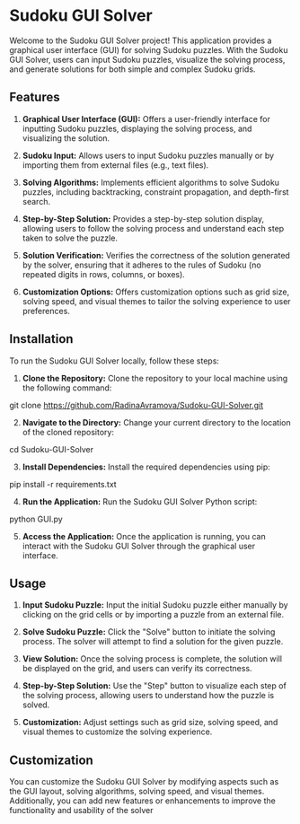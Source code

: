 # Sudoku GUI Solver
Welcome to the Sudoku GUI Solver project! This application provides a graphical user interface (GUI) for solving Sudoku puzzles. With the Sudoku GUI Solver, users can input Sudoku puzzles, visualize the solving process, and generate solutions for both simple and complex Sudoku grids.

## Features
1. **Graphical User Interface (GUI):** Offers a user-friendly interface for inputting Sudoku puzzles, displaying the solving process, and visualizing the solution.

2. **Sudoku Input:** Allows users to input Sudoku puzzles manually or by importing them from external files (e.g., text files).

3. **Solving Algorithms:** Implements efficient algorithms to solve Sudoku puzzles, including backtracking, constraint propagation, and depth-first search.

4. **Step-by-Step Solution:** Provides a step-by-step solution display, allowing users to follow the solving process and understand each step taken to solve the puzzle.

5. **Solution Verification:** Verifies the correctness of the solution generated by the solver, ensuring that it adheres to the rules of Sudoku (no repeated digits in rows, columns, or boxes).

6. **Customization Options:** Offers customization options such as grid size, solving speed, and visual themes to tailor the solving experience to user preferences.

## Installation
To run the Sudoku GUI Solver locally, follow these steps:

1. **Clone the Repository:** Clone the repository to your local machine using the following command:

git clone https://github.com/RadinaAvramova/Sudoku-GUI-Solver.git

2. **Navigate to the Directory:** Change your current directory to the location of the cloned repository:

cd Sudoku-GUI-Solver

3. **Install Dependencies:** Install the required dependencies using pip:

pip install -r requirements.txt

4. **Run the Application:** Run the Sudoku GUI Solver Python script:

python GUI.py

5. **Access the Application:** Once the application is running, you can interact with the Sudoku GUI Solver through the graphical user interface.

## Usage
1. **Input Sudoku Puzzle:** Input the initial Sudoku puzzle either manually by clicking on the grid cells or by importing a puzzle from an external file.

2. **Solve Sudoku Puzzle:** Click the "Solve" button to initiate the solving process. The solver will attempt to find a solution for the given puzzle.

3. **View Solution:** Once the solving process is complete, the solution will be displayed on the grid, and users can verify its correctness.

4. **Step-by-Step Solution:** Use the "Step" button to visualize each step of the solving process, allowing users to understand how the puzzle is solved.

5. **Customization:** Adjust settings such as grid size, solving speed, and visual themes to customize the solving experience.

## Customization
You can customize the Sudoku GUI Solver by modifying aspects such as the GUI layout, solving algorithms, solving speed, and visual themes. Additionally, you can add new features or enhancements to improve the functionality and usability of the solver
